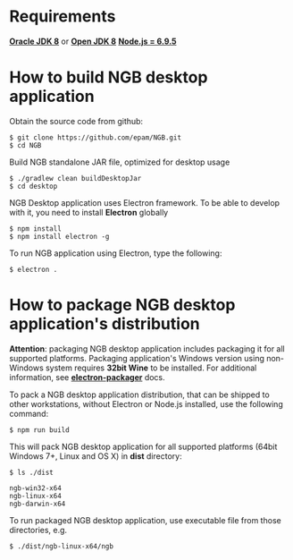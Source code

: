 # Requirements

**[Oracle JDK 8](https://docs.oracle.com/javase/8/docs/technotes/guides/install/install_overview.html)** or **[Open JDK 8](http://openjdk.java.net/install/)**
**[Node.js = 6.9.5](https://nodejs.org/en/download/package-manager/)** 

# How to build NGB desktop application

Obtain the source code from github:
```
$ git clone https://github.com/epam/NGB.git
$ cd NGB
```

Build NGB standalone JAR file, optimized for desktop usage

```
$ ./gradlew clean buildDesktopJar
$ cd desktop
```

NGB Desktop application uses Electron framework. To be able to develop with it, you need to install **Electron** globally

```
$ npm install
$ npm install electron -g
```

To run NGB application using Electron, type the following:

```
$ electron .
```

# How to package NGB desktop application's distribution

**Attention**: packaging NGB desktop application includes packaging it for all supported platforms. Packaging application's 
Windows version using non-Windows system requires **32bit Wine** to be installed. For additional information, see 
   **[electron-packager](https://github.com/electron-userland/electron-packager#building-windows-apps-from-non-windows-platforms/)** docs.

To pack a NGB desktop application distribution, that can be shipped to other workstations, without Electron or Node.js installed,
use the following command:

```
$ npm run build
```

This will pack NGB desktop application for all supported platforms (64bit Windows 7+, Linux and OS X) in **dist** directory:
```
$ ls ./dist

ngb-win32-x64
ngb-linux-x64
ngb-darwin-x64
```

To run packaged NGB desktop application, use executable file from those directories, e.g.

```
$ ./dist/ngb-linux-x64/ngb
```



